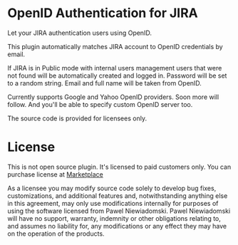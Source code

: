 # OpenID Authentication for JIRA
Let your JIRA authentication users using OpenID.

This plugin automatically matches JIRA account to OpenID credentials by email.

If JIRA is in Public mode with internal users management users that were not found will be automatically created and logged in. Password will be set to a random string.
Email and full name will be taken from OpenID.

Currently supports Google and Yahoo OpenID providers. Soon more will follow. And you'll be able to specify custom OpenID server too.

The source code is provided for licensees only.

# License
This is not open source plugin. It's licensed to paid customers only. You can purchase license at [Marketplace](https://marketplace.atlassian.com/plugins/com.pawelniewiadomski.jira.jira-openid-authentication-plugin)

As a licensee you may modify source code solely to develop bug fixes, customizations, and additional features and, notwithstanding anything else in this agreement, may only use modifications internally for purposes of using the software licensed from Pawel Niewiadomski. Pawel Niewiadomski will have no support, warranty, indemnity or other obligations relating to, and assumes no liability for, any modifications or any effect they may have on the operation of the products.